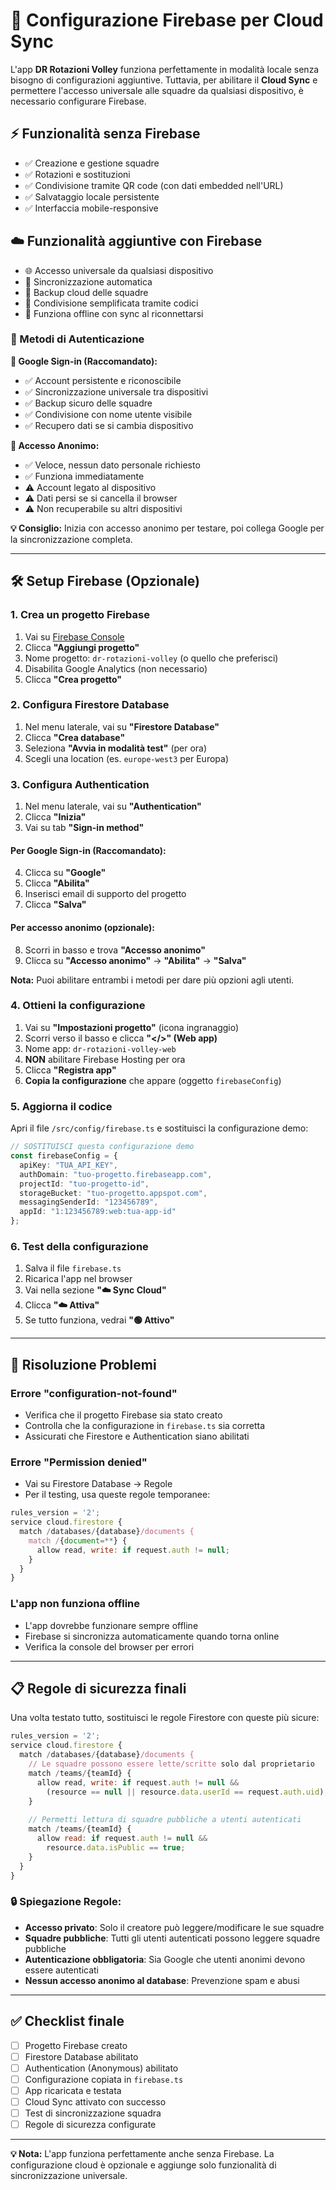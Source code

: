# 🚀 Configurazione Firebase per Cloud Sync

L'app **DR Rotazioni Volley** funziona perfettamente in modalità locale senza bisogno di configurazioni aggiuntive. Tuttavia, per abilitare il **Cloud Sync** e permettere l'accesso universale alle squadre da qualsiasi dispositivo, è necessario configurare Firebase.

## ⚡ Funzionalità senza Firebase
- ✅ Creazione e gestione squadre
- ✅ Rotazioni e sostituzioni
- ✅ Condivisione tramite QR code (con dati embedded nell'URL)
- ✅ Salvataggio locale persistente
- ✅ Interfaccia mobile-responsive

## ☁️ Funzionalità aggiuntive con Firebase
- 🌐 Accesso universale da qualsiasi dispositivo
- 🔄 Sincronizzazione automatica
- 💾 Backup cloud delle squadre
- 🔗 Condivisione semplificata tramite codici
- 📱 Funziona offline con sync al riconnettarsi

### 🔐 Metodi di Autenticazione

**🔗 Google Sign-in (Raccomandato):**
- ✅ Account persistente e riconoscibile
- ✅ Sincronizzazione universale tra dispositivi
- ✅ Backup sicuro delle squadre
- ✅ Condivisione con nome utente visibile
- ✅ Recupero dati se si cambia dispositivo

**👤 Accesso Anonimo:**
- ✅ Veloce, nessun dato personale richiesto  
- ✅ Funziona immediatamente
- ⚠️ Account legato al dispositivo
- ⚠️ Dati persi se si cancella il browser
- ⚠️ Non recuperabile su altri dispositivi

**💡 Consiglio:** Inizia con accesso anonimo per testare, poi collega Google per la sincronizzazione completa.

---

## 🛠️ Setup Firebase (Opzionale)

### 1. Crea un progetto Firebase

1. Vai su [Firebase Console](https://console.firebase.google.com)
2. Clicca **"Aggiungi progetto"**
3. Nome progetto: `dr-rotazioni-volley` (o quello che preferisci)
4. Disabilita Google Analytics (non necessario)
5. Clicca **"Crea progetto"**

### 2. Configura Firestore Database

1. Nel menu laterale, vai su **"Firestore Database"**
2. Clicca **"Crea database"**
3. Seleziona **"Avvia in modalità test"** (per ora)
4. Scegli una location (es. `europe-west3` per Europa)

### 3. Configura Authentication

1. Nel menu laterale, vai su **"Authentication"**
2. Clicca **"Inizia"**
3. Vai su tab **"Sign-in method"**

#### Per Google Sign-in (Raccomandato):
4. Clicca su **"Google"** 
5. Clicca **"Abilita"**
6. Inserisci email di supporto del progetto
7. Clicca **"Salva"**

#### Per accesso anonimo (opzionale):
8. Scorri in basso e trova **"Accesso anonimo"**
9. Clicca su **"Accesso anonimo"** → **"Abilita"** → **"Salva"**

**Nota:** Puoi abilitare entrambi i metodi per dare più opzioni agli utenti.

### 4. Ottieni la configurazione

1. Vai su **"Impostazioni progetto"** (icona ingranaggio)
2. Scorri verso il basso e clicca **"</>" (Web app)**
3. Nome app: `dr-rotazioni-volley-web`
4. **NON** abilitare Firebase Hosting per ora
5. Clicca **"Registra app"**
6. **Copia la configurazione** che appare (oggetto `firebaseConfig`)

### 5. Aggiorna il codice

Apri il file `/src/config/firebase.ts` e sostituisci la configurazione demo:

```typescript
// SOSTITUISCI questa configurazione demo
const firebaseConfig = {
  apiKey: "TUA_API_KEY",
  authDomain: "tuo-progetto.firebaseapp.com", 
  projectId: "tuo-progetto-id",
  storageBucket: "tuo-progetto.appspot.com",
  messagingSenderId: "123456789",
  appId: "1:123456789:web:tua-app-id"
};
```

### 6. Test della configurazione

1. Salva il file `firebase.ts`
2. Ricarica l'app nel browser
3. Vai nella sezione **"☁️ Sync Cloud"**  
4. Clicca **"☁️ Attiva"**
5. Se tutto funziona, vedrai **"🟢 Attivo"**

---

## 🔧 Risoluzione Problemi

### Errore "configuration-not-found"
- Verifica che il progetto Firebase sia stato creato
- Controlla che la configurazione in `firebase.ts` sia corretta
- Assicurati che Firestore e Authentication siano abilitati

### Errore "Permission denied"
- Vai su Firestore Database → Regole
- Per il testing, usa queste regole temporanee:
```javascript
rules_version = '2';
service cloud.firestore {
  match /databases/{database}/documents {
    match /{document=**} {
      allow read, write: if request.auth != null;
    }
  }
}
```

### L'app non funziona offline
- L'app dovrebbe funzionare sempre offline
- Firebase si sincronizza automaticamente quando torna online
- Verifica la console del browser per errori

---

## 📋 Regole di sicurezza finali

Una volta testato tutto, sostituisci le regole Firestore con queste più sicure:

```javascript
rules_version = '2';
service cloud.firestore {
  match /databases/{database}/documents {
    // Le squadre possono essere lette/scritte solo dal proprietario
    match /teams/{teamId} {
      allow read, write: if request.auth != null && 
        (resource == null || resource.data.userId == request.auth.uid);
    }
    
    // Permetti lettura di squadre pubbliche a utenti autenticati
    match /teams/{teamId} {
      allow read: if request.auth != null && 
        resource.data.isPublic == true;
    }
  }
}
```

### 🔒 Spiegazione Regole:
- **Accesso privato**: Solo il creatore può leggere/modificare le sue squadre
- **Squadre pubbliche**: Tutti gli utenti autenticati possono leggere squadre pubbliche  
- **Autenticazione obbligatoria**: Sia Google che utenti anonimi devono essere autenticati
- **Nessun accesso anonimo al database**: Prevenzione spam e abusi

---

## ✅ Checklist finale

- [ ] Progetto Firebase creato
- [ ] Firestore Database abilitato
- [ ] Authentication (Anonymous) abilitato  
- [ ] Configurazione copiata in `firebase.ts`
- [ ] App ricaricata e testata
- [ ] Cloud Sync attivato con successo
- [ ] Test di sincronizzazione squadra
- [ ] Regole di sicurezza configurate

---

**💡 Nota:** L'app funziona perfettamente anche senza Firebase. La configurazione cloud è opzionale e aggiunge solo funzionalità di sincronizzazione universale.